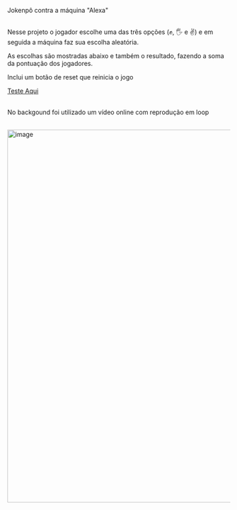 <t1> Jokenpô contra a máquina "Alexa" </t1>
<br>
<br>
<p> Nesse projeto o jogador escolhe uma das três opções (&#9994, &#128400 e &#9996) e em seguida a máquina faz sua escolha aleatória.</p>
<p> As escolhas são mostradas abaixo e também o resultado, fazendo a soma da pontuação dos jogadores.</p>
<p> Inclui um botão de reset que reinicia o jogo</p>
<a href="https://odarlanssilva.github.io/JS3-Jokenpo">Teste Aqui</a>
<br>
<br>
<p>No backgound foi utilizado um vídeo online com reprodução em loop</p>
<br>
<img width="1268" height="841" alt="image" src="https://github.com/user-attachments/assets/ac97a94d-cdc2-4ea2-8c37-3c556b711bea" />
<br>
<br>

